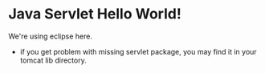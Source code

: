 # Java Servlet Hello World!

We're using eclipse here. 

- if you get problem with missing servlet package, you may find it in your tomcat lib directory.